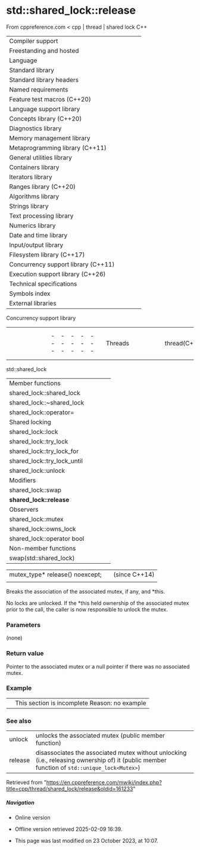 # std::shared_lock<Mutex>::release

From cppreference.com
< cpp‎ | thread‎ | shared lock
C++

|  |  |  |  |  |
| --- | --- | --- | --- | --- |
| Compiler support | | | | |
| Freestanding and hosted | | | | |
| Language | | | | |
| Standard library | | | | |
| Standard library headers | | | | |
| Named requirements | | | | |
| Feature test macros (C++20) | | | | |
| Language support library | | | | |
| Concepts library (C++20) | | | | |
| Diagnostics library | | | | |
| Memory management library | | | | |
| Metaprogramming library (C++11) | | | | |
| General utilities library | | | | |
| Containers library | | | | |
| Iterators library | | | | |
| Ranges library (C++20) | | | | |
| Algorithms library | | | | |
| Strings library | | | | |
| Text processing library | | | | |
| Numerics library | | | | |
| Date and time library | | | | |
| Input/output library | | | | |
| Filesystem library (C++17) | | | | |
| Concurrency support library (C++11) | | | | |
| Execution support library (C++26) | | | | |
| Technical specifications | | | | |
| Symbols index | | | | |
| External libraries | | | | |

Concurrency support library

|  |  |  |  |  |  |  |  |  |  |  |  |  |  |  |  |  |  |  |  |  |  |  |  |  |  |  |  |  |  |  |  |  |  |  |  |  |  |  |  |  |  |  |  |  |  |  |  |  |  |  |  |  |  |  |  |  |  |  |  |  |  |  |  |  |  |  |  |  |  |  |  |  |  |  |  |  |  |  |  |  |  |  |  |  |  |  |  |  |  |  |  |  |  |  |  |  |  |  |  |  |  |  |  |  |  |  |  |  |  |  |  |  |  |  |  |  |  |  |  |  |  |  |  |  |  |  |  |  |  |  |  |  |  |  |  |  |  |  |  |  |  |  |  |  |  |  |  |  |  |  |  |  |  |  |  |  |  |  |  |  |  |  |  |  |  |  |  |  |  |  |  |  |  |  |  |  |  |  |  |  |  |  |  |  |  |  |  |  |  |  |  |  |  |  |  |  |  |  |  |  |  |  |  |  |  |  |  |  |  |  |  |  |  |  |  |  |  |  |  |  |  |  |  |  |  |  |  |  |  |  |  |  |  |  |  |  |  |  |  |  |  |  |  |  |  |  |  |  |  |  |  |  |  |  |  |  |  |  |  |  |  |  |  |  |  |  |  |  |  |  |  |  |  |  |  |  |  |  |  |  |  |  |  |  |  |  |  |  |  |  |  |  |  |  |  |  |  |  |  |  |  |  |  |  |  |  |  |  |  |  |  |  |  |  |  |  |  |  |  |  |  |  |  |  |  |  |  |  |  |  |  |  |  |  |  |  |  |  |  |  |  |  |  |  |  |  |  |  |  |  |  |  |  |  |  |  |  |  |  |  |  |  |  |  |  |  |  |  |  |  |  |  |  |  |  |  |  |  |  |  |  |  |  |  |  |  |  |  |  |  |  |  |  |  |  |  |  |  |  |  |  |  |  |  |  |  |  |  |  |  |  |  |  |  |  |  |  |  |  |  |  |  |  |  |  |  |  |  |  |  |  |  |  |  |  |  |  |  |  |  |  |  |  |  |  |  |  |  |  |  |  |  |  |  |  |  |  |  |  |  |  |  |  |  |  |  |  |  |  |  |  |  |  |  |  |  |  |  |  |  |  |  |  |  |  |  |  |  |  |  |  |  |  |  |  |  |  |  |  |  |  |  |  |  |  |  |  |  |  |  |  |  |  |  |  |  |  |  |  |  |  |  |  |  |  |  |  |  |  |  |  |  |  |  |  |  |  |  |  |  |  |  |  |  |  |  |  |  |  |  |
| --- | --- | --- | --- | --- | --- | --- | --- | --- | --- | --- | --- | --- | --- | --- | --- | --- | --- | --- | --- | --- | --- | --- | --- | --- | --- | --- | --- | --- | --- | --- | --- | --- | --- | --- | --- | --- | --- | --- | --- | --- | --- | --- | --- | --- | --- | --- | --- | --- | --- | --- | --- | --- | --- | --- | --- | --- | --- | --- | --- | --- | --- | --- | --- | --- | --- | --- | --- | --- | --- | --- | --- | --- | --- | --- | --- | --- | --- | --- | --- | --- | --- | --- | --- | --- | --- | --- | --- | --- | --- | --- | --- | --- | --- | --- | --- | --- | --- | --- | --- | --- | --- | --- | --- | --- | --- | --- | --- | --- | --- | --- | --- | --- | --- | --- | --- | --- | --- | --- | --- | --- | --- | --- | --- | --- | --- | --- | --- | --- | --- | --- | --- | --- | --- | --- | --- | --- | --- | --- | --- | --- | --- | --- | --- | --- | --- | --- | --- | --- | --- | --- | --- | --- | --- | --- | --- | --- | --- | --- | --- | --- | --- | --- | --- | --- | --- | --- | --- | --- | --- | --- | --- | --- | --- | --- | --- | --- | --- | --- | --- | --- | --- | --- | --- | --- | --- | --- | --- | --- | --- | --- | --- | --- | --- | --- | --- | --- | --- | --- | --- | --- | --- | --- | --- | --- | --- | --- | --- | --- | --- | --- | --- | --- | --- | --- | --- | --- | --- | --- | --- | --- | --- | --- | --- | --- | --- | --- | --- | --- | --- | --- | --- | --- | --- | --- | --- | --- | --- | --- | --- | --- | --- | --- | --- | --- | --- | --- | --- | --- | --- | --- | --- | --- | --- | --- | --- | --- | --- | --- | --- | --- | --- | --- | --- | --- | --- | --- | --- | --- | --- | --- | --- | --- | --- | --- | --- | --- | --- | --- | --- | --- | --- | --- | --- | --- | --- | --- | --- | --- | --- | --- | --- | --- | --- | --- | --- | --- | --- | --- | --- | --- | --- | --- | --- | --- | --- | --- | --- | --- | --- | --- | --- | --- | --- | --- | --- | --- | --- | --- | --- | --- | --- | --- | --- | --- | --- | --- | --- | --- | --- | --- | --- | --- | --- | --- | --- | --- | --- | --- | --- | --- | --- | --- | --- | --- | --- | --- | --- | --- | --- | --- | --- | --- | --- | --- | --- | --- | --- | --- | --- | --- | --- | --- | --- | --- | --- | --- | --- | --- | --- | --- | --- | --- | --- | --- | --- | --- | --- | --- | --- | --- | --- | --- | --- | --- | --- | --- | --- | --- | --- | --- | --- | --- | --- | --- | --- | --- | --- | --- | --- | --- | --- | --- | --- | --- | --- | --- | --- | --- | --- | --- | --- | --- | --- | --- | --- | --- | --- | --- | --- | --- | --- | --- | --- | --- | --- | --- | --- | --- | --- | --- | --- | --- | --- | --- | --- | --- | --- | --- | --- | --- | --- | --- | --- | --- | --- | --- | --- | --- | --- | --- | --- | --- | --- | --- | --- | --- | --- | --- | --- | --- | --- | --- | --- | --- | --- | --- | --- | --- | --- | --- | --- | --- | --- | --- | --- | --- | --- | --- | --- | --- | --- | --- | --- | --- | --- | --- | --- | --- | --- | --- | --- | --- | --- | --- | --- | --- | --- | --- | --- | --- | --- | --- | --- | --- | --- | --- | --- | --- | --- | --- | --- | --- | --- | --- | --- | --- | --- | --- | --- | --- | --- | --- | --- | --- | --- | --- | --- | --- | --- | --- | --- | --- | --- | --- | --- | --- | --- | --- | --- | --- | --- | --- | --- | --- | --- | --- | --- | --- | --- | --- |
| |  |  |  |  |  | | --- | --- | --- | --- | --- | | Threads | | | | | | thread(C++11) | | | | | | jthread(C++20) | | | | | | hardware_destructive_interference_sizehardware_constructive_interference_size(C++17)(C++17) | | | | | | `this_thread` namespace | | | | | | |  |  |  |  |  | | --- | --- | --- | --- | --- | | get_id(C++11) | | | | | | yield(C++11) | | | | | | |  |  |  |  |  | | --- | --- | --- | --- | --- | | sleep_for(C++11) | | | | | | sleep_until(C++11) | | | | | | | Cooperative cancellation | | | | | | |  |  |  |  |  | | --- | --- | --- | --- | --- | | stop_token(C++20) | | | | | | inplace_stop_token")(C++26) | | | | | | never_stop_token(C++26) | | | | | | stop_source(C++20) | | | | | | inplace_stop_source")(C++26) | | | | | | stop_callback(C++20) | | | | | | |  |  |  |  |  | | --- | --- | --- | --- | --- | | inplace_stop_callback")(C++26) | | | | | | stop_callback_for_t(C++26) | | | | | | stoppable_token(C++26) | | | | | | unstoppable_token(C++26) | | | | | | **stoppable-source**")(C++26) | | | | | | **stoppable-callback-for**")(C++26) | | | | | | | Mutual exclusion | | | | | | |  |  |  |  |  | | --- | --- | --- | --- | --- | | mutex(C++11) | | | | | | recursive_mutex(C++11) | | | | | | shared_mutex(C++17) | | | | | | |  |  |  |  |  | | --- | --- | --- | --- | --- | | timed_mutex(C++11) | | | | | | recursive_timed_mutex(C++11) | | | | | | shared_timed_mutex(C++14) | | | | | | | Generic lock management | | | | | | |  |  |  |  |  | | --- | --- | --- | --- | --- | | lock(C++11) | | | | | | lock_guard(C++11) | | | | | | scoped_lock(C++17) | | | | | | unique_lock(C++11) | | | | | | shared_lock(C++14) | | | | | | once_flag(C++11) | | | | | | call_once(C++11) | | | | | | |  |  |  |  |  | | --- | --- | --- | --- | --- | | try_lock(C++11) | | | | | | defer_locktry_to_lockadopt_lockdefer_lock_ttry_to_lock_tadopt_lock_t(C++11)(C++11)(C++11)(C++11)(C++11)(C++11) | | | | | | | Condition variables | | | | | | condition_variable(C++11) | | | | | | condition_variable_any(C++11) | | | | | | notify_all_at_thread_exit(C++11) | | | | | | cv_status(C++11) | | | | | | Semaphores | | | | | | counting_semaphorebinary_semaphore(C++20)(C++20) | | | | | | Latches and Barriers | | | | | | |  |  |  |  |  | | --- | --- | --- | --- | --- | | latch(C++20) | | | | | | |  |  |  |  |  | | --- | --- | --- | --- | --- | | barrier(C++20) | | | | | | | Futures | | | | | | |  |  |  |  |  | | --- | --- | --- | --- | --- | | promise(C++11) | | | | | | future(C++11) | | | | | | shared_future(C++11) | | | | | | packaged_task(C++11) | | | | | | async(C++11) | | | | | | |  |  |  |  |  | | --- | --- | --- | --- | --- | | launch(C++11) | | | | | | future_status(C++11) | | | | | | future_error(C++11) | | | | | | future_category(C++11) | | | | | | future_errc(C++11) | | | | | | | Safe Reclamation | | | | | | |  |  |  |  |  | | --- | --- | --- | --- | --- | | rcu_obj_base")(C++26) | | | | | | rcu_domain")(C++26) | | | | | | rcu_default_domain")(C++26) | | | | | | |  |  |  |  |  | | --- | --- | --- | --- | --- | | rcu_synchronize")(C++26) | | | | | | rcu_barrier")(C++26) | | | | | | rcu_retire")(C++26) | | | | | | | Hazard Pointers | | | | | | hazard_pointer_obj_base")(C++26) | | | | | | hazard_pointer")(C++26) | | | | | | make_hazard_pointer")(C++26) | | | | | | |  |  |  |  |  | | --- | --- | --- | --- | --- | | Atomic types | | | | | | atomic(C++11) | | | | | | atomic_ref(C++20) | | | | | | atomic_flag(C++11) | | | | | | Initialization of atomic types | | | | | | atomic_init(C++11)(deprecated in C++20) | | | | | | ATOMIC_VAR_INIT(C++11)(deprecated in C++20) | | | | | | ATOMIC_FLAG_INIT(C++11) | | | | | | Memory ordering | | | | | | memory_order(C++11) | | | | | | kill_dependency(C++11) | | | | | | atomic_thread_fence(C++11) | | | | | | atomic_signal_fence(C++11) | | | | | | Free functions for atomic operations | | | | | | atomic_storeatomic_store_explicit(C++11)(C++11) | | | | | | atomic_loadatomic_load_explicit(C++11)(C++11) | | | | | | atomic_exchangeatomic_exchange_explicit(C++11)(C++11) | | | | | | atomic_compare_exchange_weakatomic_compare_exchange_weak_explicitatomic_compare_exchange_strongatomic_compare_exchange_strong_explicit(C++11)(C++11)(C++11)(C++11) | | | | | | atomic_fetch_addatomic_fetch_add_explicit(C++11)(C++11) | | | | | | atomic_fetch_subatomic_fetch_sub_explicit(C++11)(C++11) | | | | | | atomic_fetch_andatomic_fetch_and_explicit(C++11)(C++11) | | | | | | atomic_fetch_oratomic_fetch_or_explicit(C++11)(C++11) | | | | | | atomic_fetch_xoratomic_fetch_xor_explicit(C++11)(C++11) | | | | | | atomic_fetch_maxatomic_fetch_max_explicit(C++26)(C++26) | | | | | | atomic_fetch_minatomic_fetch_min_explicit(C++26)(C++26) | | | | | | atomic_is_lock_free(C++11) | | | | | | atomic_waitatomic_wait_explicit(C++20)(C++20) | | | | | | atomic_notify_one(C++20) | | | | | | atomic_notify_all(C++20) | | | | | | Free functions for atomic flags | | | | | | atomic_flag_test_and_setatomic_flag_test_and_set_explicit(C++11)(C++11) | | | | | | atomic_flag_clearatomic_flag_clear_explicit(C++11)(C++11) | | | | | | atomic_flag_testatomic_flag_test_explicit(C++20)(C++20) | | | | | | atomic_flag_waitatomic_flag_wait_explicit(C++20)(C++20) | | | | | | atomic_flag_notify_one(C++20) | | | | | | atomic_flag_notify_all(C++20) | | | | | |

std::shared_lock

|  |  |  |  |  |
| --- | --- | --- | --- | --- |
| Member functions | | | | |
| shared_lock::shared_lock | | | | |
| shared_lock::~shared_lock | | | | |
| shared_lock::operator= | | | | |
| Shared locking | | | | |
| shared_lock::lock | | | | |
| shared_lock::try_lock | | | | |
| shared_lock::try_lock_for | | | | |
| shared_lock::try_lock_until | | | | |
| shared_lock::unlock | | | | |
| Modifiers | | | | |
| shared_lock::swap | | | | |
| ****shared_lock::release**** | | | | |
| Observers | | | | |
| shared_lock::mutex | | | | |
| shared_lock::owns_lock | | | | |
| shared_lock::operator bool | | | | |
| Non-member functions | | | | |
| swap(std::shared_lock) | | | | |

|  |  |  |
| --- | --- | --- |
| mutex_type\* release() noexcept; |  | (since C++14) |
|  |  |  |

Breaks the association of the associated mutex, if any, and \*this.

No locks are unlocked. If the \*this held ownership of the associated mutex prior to the call, the caller is now responsible to unlock the mutex.

### Parameters

(none)

### Return value

Pointer to the associated mutex or a null pointer if there was no associated mutex.

### Example

|  |  |
| --- | --- |
|  | This section is incomplete Reason: no example |

### See also

|  |  |
| --- | --- |
| unlock | unlocks the associated mutex   (public member function) |
| release | disassociates the associated mutex without unlocking (i.e., releasing ownership of) it   (public member function of `std::unique_lock<Mutex>`) |

Retrieved from "<https://en.cppreference.com/mwiki/index.php?title=cpp/thread/shared_lock/release&oldid=161233>"

##### Navigation

- Online version
- Offline version retrieved 2025-02-09 16:39.

- This page was last modified on 23 October 2023, at 10:07.
